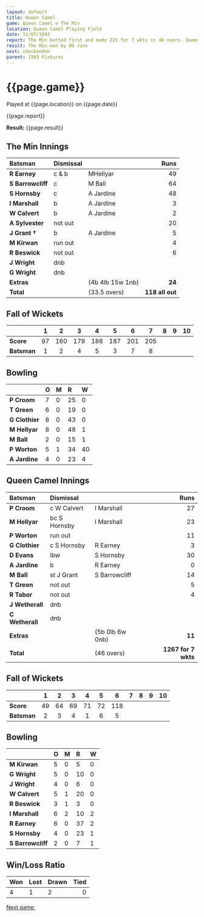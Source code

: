 ```yaml
---
layout: default
title: Queen Camel
game: Queen Camel v The Min
location: Queen Camel Playing Field
date: 31/07/1993
report: The Min batted first and made 225 for 7 wkts in 40 overs. Queen Camel replied with 126 for 7 wkts in 40 overs
result: The Min won by 99 runs
next: checkendon
parent: 1993 Fixtures
---
```


# {{page.game}}

Played at {{page.location}} on {{page.date}}

{{page.report}}

**Result:** {{page.result}}

## The Min Innings

| Batsman | Dismissal |  | Runs |
|:---|:---|---|---:|
| **R Earney** | c & b | MHellyar | 49 | 
| **S Barrowcliff** | c | M Ball | 64 | 
| **S Hornsby** | c | A Jardine | 48 | 
| **I Marshall** | b | A Jardine | 3 | 
| **W Calvert** | b | A Jardine | 2 | 
| **A Sylvester** | not out |  | 20 | 
| **J Grant &#8224;** | b | A Jardine | 5 | 
| **M Kirwan** | run out |  | 4 | 
| **R Beswick** | not out |  | 6 | 
| **J Wright** | dnb |  |  |
| **G Wright** | dnb |  |  |
| **Extras** | | (4b 4lb 15w 1nb) | **24** | 
| **Total** | | (33.5 overs) | **118 all out** | 

## Fall of Wickets

| | 1 | 2 | 3 | 4 | 5 | 6 | 7 | 8 | 9 | 10 |
|---|:---:|:---:|:---:|:---:|:---:|:---:|:---:|:---:|:---:|:---:|
| **Score** | 97 | 160 | 179 | 186 | 187 | 201 | 205 |  |  |  |
| **Batsman** | 1 | 2 | 4 | 5 | 3 | 7 | 8 |  |  |  |

## Bowling

| | O | M | R | W |
|---|:---|:---|:---|:---|
| **P Croom** | 7 | 0 | 25 | 0 |
| **T Green** | 6 | 0 | 19 | 0 |
| **G Clothier** | 8 | 0 | 43 | 0 |
| **M Hellyar** | 8 | 0 | 48 | 1 |
| **M Ball** | 2 | 0 | 15 | 1 |
| **P Worton** | 5 | 1 | 34 | 40 |
| **A Jardine** | 4 | 0 | 23 | 4 |


## Queen Camel Innings

| Batsman | Dismissal |  | Runs |
|:---|:---|---|---:|
| **P Croom** | c W Calvert | I Marshall | 27 | 
| **M Hellyar** | bc S Hornsby | I Marshall | 23 | 
| **P Worton** | run out |  | 11 | 
| **G Clothier** | c S Hornsby | R Earney | 3 | 
| **D Evans** | lbw | S Hornsby | 30 | 
| **A Jardine** | b | R Earney | 0 |
| **M Ball** | st J Grant | S Barrowcliff | 14 | 
| **T Green** | not out |  | 5 |
| **R Tabor** | not out |  | 4 | 
| **J Wetherall** | dnb |  |  | 
| **C Wetherall** | dnb |  |  |
| **Extras** | | (5b 0lb 6w 0nb) | **11** | 
| **Total** | | (46 overs) | **1267 for 7 wkts** | 

## Fall of Wickets

| | 1 | 2 | 3 | 4 | 5 | 6 | 7 | 8 | 9 | 10 |
|---|:---:|:---:|:---:|:---:|:---:|:---:|:---:|:---:|:---:|:---:|
| **Score** | 49 | 64 | 69 | 71 | 72 | 118 |  |  |  |  |
| **Batsman** | 2 | 3 | 4 | 1 | 6 | 5 |  |  |  |  |

## Bowling

| | O | M | R | W |
|---|:---|:---|:---|:---|
| **M Kirwan** | 5 | 0 | 5 | 0 | 
| **G Wright** | 5 | 0 | 10 | 0 | 
| **J Wright** | 4 | 0 | 6 | 0 | 
| **W Calvert** | 5 | 1 | 20 | 0 | 
| **R Beswick** | 3 | 1 | 3 | 0 |
| **I Marshall** | 6 | 2 | 10 | 2 |
| **R Earney** | 6 | 0 | 37 | 2 |
| **S Hornsby** | 4 | 0 | 23 | 1 |
| **S Barrowcliff** | 2 | 0 | 7 | 1 |

## Win/Loss Ratio

| Won | Lost | Drawn | Tied |
|:---|:---|:---|---:|
| 4 | 1 | 2 | 0 |

[Next game:]({{page.next}})